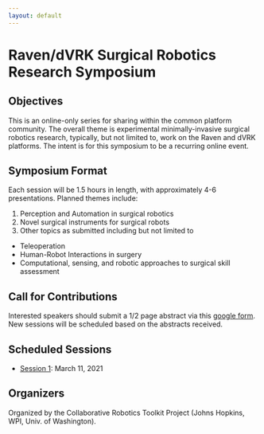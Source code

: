 ```yaml
---
layout: default
---
```


# Raven/dVRK Surgical Robotics Research Symposium

## Objectives

This is an online-only series for sharing within the common platform community.
The overall theme is experimental minimally-invasive surgical robotics research, typically, but not limited to,
work on the Raven and dVRK platforms. The intent is for this symposium to be a recurring online event.

## Symposium Format

Each session will be 1.5 hours in length, with approximately 4-6 presentations. Planned themes include:

1. Perception and Automation in surgical robotics
2. Novel surgical instruments for surgical robots
3. Other topics as submitted including but not limited to
  - Teleoperation
  - Human-Robot Interactions in surgery
  - Computational, sensing, and robotic approaches to surgical skill assessment

## Call for Contributions

Interested speakers should submit a 1/2 page abstract via this
[google form](https://forms.gle/EG5Zwpn5un7r4CAeA).
New sessions will be scheduled based on the abstracts received.

## Scheduled Sessions

* [Session 1](symposium-session-1/crtk-2021-symposium-session-1.md): March 11, 2021

## Organizers

Organized by the Collaborative Robotics Toolkit Project (Johns Hopkins, WPI, Univ. of Washington).
